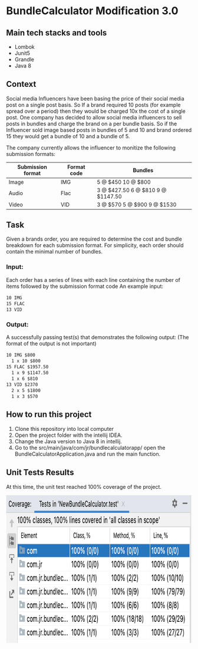 # BundleCalculator Modification 3.0

## Main tech stacks and tools
- Lombok
- Junit5
- Grandle
- Java 8

## Context
Social media Influencers have been basing the price of their social media post on a single post basis. So If a brand required 10 posts (for example spread over a period) then they would be charged 10x the cost of a single post. One company has decided to allow social media influencers to sell posts in bundles and charge the brand on a per bundle basis. So if the Influencer sold image based posts in bundles of 5 and 10 and brand ordered 15 they would get a bundle of 10 and a bundle of 5.

The company currently allows the influencer to monitize the following submission formats:

Submission format | Format code | Bundles
----------------- | ----------- | -------
Image | IMG | 5 @ $450 10 @ $800
Audio | Flac | 3 @ $427.50 6 @ $810 9 @ $1147.50
Video | VID | 3 @ $570 5 @ $900 9 @ $1530

## Task

Given a brands order, you are required to determine the cost and bundle breakdown for each submission format. For simplicity, each order should contain the minimal number of bundles.

### Input:
Each order has a series of lines with each line containing the number of items followed by the submission format code
An example input:
```
10 IMG
15 FLAC
13 VID
```

### Output:
A successfully passing test(s) that demonstrates the following output: (The format of the output is not important)
```
10 IMG $800
  1 x 10 $800
15 FLAC $1957.50
  1 x 9 $1147.50
  1 x 6 $810
13 VID $2370
  2 x 5 $1800
  1 x 3 $570
```



## How to run this project
1. Clone this repository into local computer
2. Open the project folder with the intellij IDEA.
3. Change the Java version to Java 8 in intellij. <br>
4. Go to the src/main/java/com/jr/bundlecalculatorapp/ open the BundleCalculatorApplication.java and run the main function.
## Unit Tests Results
At this time, the unit test reached 100% coverage of the project. 
<div align="left">
	<img src="https://github.com/Rick-Qian259/BundleCalculator/blob/master/Images/TestCoverage.jpg" alt="Editor" width="700" height="400">
</div>

<!-- ## The project directory structure changes
I redesigned the project logic and delete the last edition's brand, image, video, flac classes. Replaced them with a Enum class brand, it simplified programm logic.
The comparsion shows below.
<div align="left">
	<img src="https://github.com/Rick-Qian259/BundleCalculator/blob/master/Images/directory%20structure1.0.jpg" alt="Editor" width="400" height="400">
	<img src="https://github.com/Rick-Qian259/BundleCalculator/blob/master/Images/directory%20structure2.0.jpg" alt="Editor" width="400" height="400">
</div> -->
